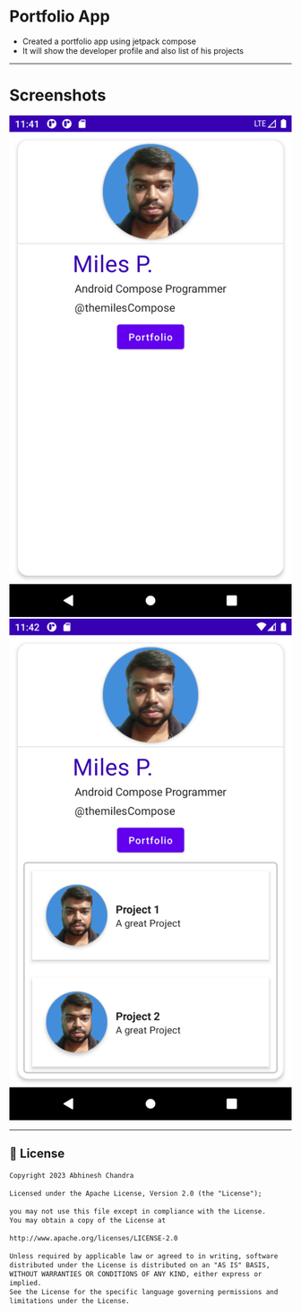 # Portfolio App
- Created a portfolio app using jetpack compose
- It will show the developer profile and also list of his projects 
---
# Screenshots
![image1](https://github.com/abhineshchandra1234/Portfolio_App_JetPack_Compose/blob/master/app/src/main/res/drawable/image_1.png)
![image2](https://github.com/abhineshchandra1234/Portfolio_App_JetPack_Compose/blob/master/app/src/main/res/drawable/image_2.png)




















---
## 📝 License

```
Copyright 2023 Abhinesh Chandra

Licensed under the Apache License, Version 2.0 (the "License");

you may not use this file except in compliance with the License.
You may obtain a copy of the License at

http://www.apache.org/licenses/LICENSE-2.0

Unless required by applicable law or agreed to in writing, software
distributed under the License is distributed on an "AS IS" BASIS,
WITHOUT WARRANTIES OR CONDITIONS OF ANY KIND, either express or implied.
See the License for the specific language governing permissions and
limitations under the License.
```
